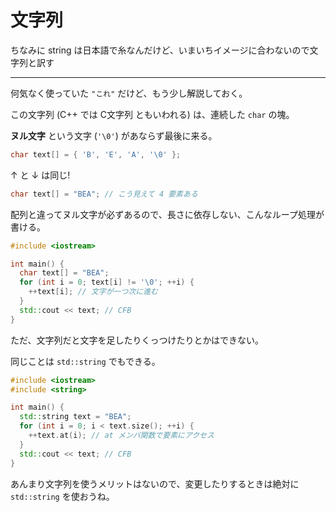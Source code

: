 # 文字列

ちなみに string は日本語で糸なんだけど、いまいちイメージに合わないので文字列と訳す

---

何気なく使っていた `"これ"` だけど、もう少し解説しておく。

この文字列 (C++ では C文字列 ともいわれる) は、連続した `char` の塊。

**ヌル文字** という文字 (`'\0'`) があならず最後に来る。

```cpp
char text[] = { 'B', 'E', 'A', '\0' };
```

↑ と ↓ は同じ!

```cpp
char text[] = "BEA"; // こう見えて 4 要素ある
```

配列と違ってヌル文字が必ずあるので、長さに依存しない、こんなループ処理が書ける。

```cpp
#include <iostream>

int main() {
  char text[] = "BEA";
  for (int i = 0; text[i] != '\0'; ++i) {
    ++text[i]; // 文字が一つ次に進む
  }
  std::cout << text; // CFB
}
```

ただ、文字列だと文字を足したりくっつけたりとかはできない。

同じことは `std::string` でもできる。

```cpp
#include <iostream>
#include <string>

int main() {
  std::string text = "BEA";
  for (int i = 0; i < text.size(); ++i) {
    ++text.at(i); // at メンバ関数で要素にアクセス
  }
  std::cout << text; // CFB
}
```

あんまり文字列を使うメリットはないので、変更したりするときは絶対に `std::string` を使おうね。
